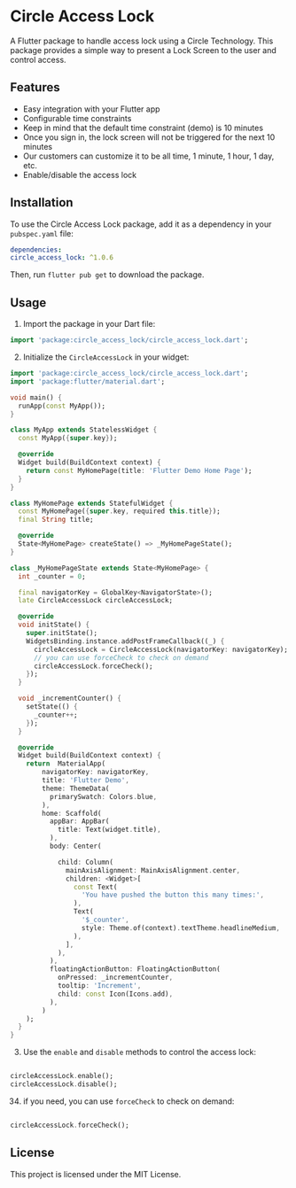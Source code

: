 # Circle Access Lock

A Flutter package to handle access lock using a Circle Technology. This package provides a simple way to present a Lock Screen to the user and control access.

## Features

- Easy integration with your Flutter app
- Configurable time constraints
- Keep in mind that the default time constraint (demo) is 10 minutes
- Once you sign in, the lock screen will not be triggered for the next 10 minutes
- Our customers can customize it to be all time, 1 minute, 1 hour, 1 day, etc.
- Enable/disable the access lock

## Installation

To use the Circle Access Lock package, add it as a dependency in your `pubspec.yaml` file:

```yaml
dependencies:
circle_access_lock: ^1.0.6
```

Then, run `flutter pub get` to download the package.

## Usage

1. Import the package in your Dart file:

```dart
import 'package:circle_access_lock/circle_access_lock.dart';
```

2. Initialize the `CircleAccessLock` in your widget:

```dart
import 'package:circle_access_lock/circle_access_lock.dart';
import 'package:flutter/material.dart';

void main() {
  runApp(const MyApp());
}

class MyApp extends StatelessWidget {
  const MyApp({super.key});

  @override
  Widget build(BuildContext context) {
    return const MyHomePage(title: 'Flutter Demo Home Page');
  }
}

class MyHomePage extends StatefulWidget {
  const MyHomePage({super.key, required this.title});
  final String title;

  @override
  State<MyHomePage> createState() => _MyHomePageState();
}

class _MyHomePageState extends State<MyHomePage> {
  int _counter = 0;

  final navigatorKey = GlobalKey<NavigatorState>();
  late CircleAccessLock circleAccessLock;

  @override
  void initState() {
    super.initState();
    WidgetsBinding.instance.addPostFrameCallback((_) {
      circleAccessLock = CircleAccessLock(navigatorKey: navigatorKey);
      // you can use forceCheck to check on demand
      circleAccessLock.forceCheck();
    });
  }

  void _incrementCounter() {
    setState(() {
      _counter++;
    });
  }

  @override
  Widget build(BuildContext context) {
    return  MaterialApp(
        navigatorKey: navigatorKey,
        title: 'Flutter Demo',
        theme: ThemeData(
          primarySwatch: Colors.blue,
        ),
        home: Scaffold(
          appBar: AppBar(
            title: Text(widget.title),
          ),
          body: Center(

            child: Column(
              mainAxisAlignment: MainAxisAlignment.center,
              children: <Widget>[
                const Text(
                  'You have pushed the button this many times:',
                ),
                Text(
                  '$_counter',
                  style: Theme.of(context).textTheme.headlineMedium,
                ),
              ],
            ),
          ),
          floatingActionButton: FloatingActionButton(
            onPressed: _incrementCounter,
            tooltip: 'Increment',
            child: const Icon(Icons.add),
          ),
        )
    );
  }
}

```

3. Use the `enable` and `disable` methods to control the access lock:

```dart

circleAccessLock.enable();
circleAccessLock.disable();

```


34. if you need, you can use `forceCheck` to check on demand:

```dart

circleAccessLock.forceCheck();

```

## License

This project is licensed under the MIT License.
